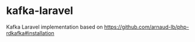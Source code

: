 # kafka-laravel
Kafka Laravel implementation based on https://github.com/arnaud-lb/php-rdkafka#installation

